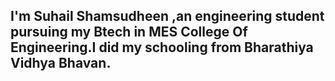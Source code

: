 ## I'm Suhail Shamsudheen ,an engineering student pursuing my Btech in MES College Of Engineering.I did my schooling from Bharathiya Vidhya Bhavan.
